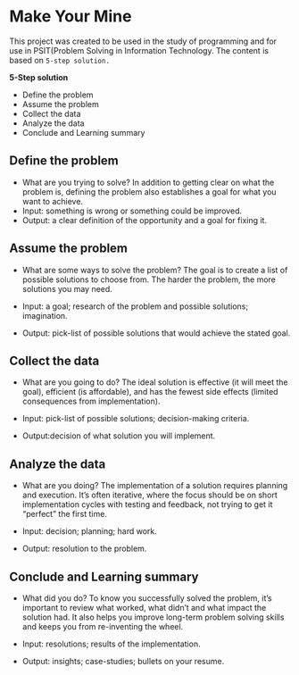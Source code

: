 # Make Your Mine

This project was created to be used in the study of programming and for use in  PSIT(Problem Solving in Information Technology. The content is based on `5-step solution.`

**5-Step solution**
- Define the problem
- Assume the problem
- Collect the data
- Analyze the data
- Conclude and Learning summary

## Define the problem
- What are you trying to solve? In addition to getting clear on what the problem is, defining the problem also establishes a goal for what you want to achieve.
- Input: something is wrong or something could be improved.
- Output: a clear definition of the opportunity and a goal for fixing it.

## Assume the problem
- What are some ways to solve the problem? The goal is to create a list of possible solutions to choose from. The harder the problem, the more solutions you may need.

- Input: a goal; research of the problem and possible solutions; imagination.
- Output: pick-list of possible solutions that would achieve the stated goal.

## Collect the data
- What are you going to do? The ideal solution is effective (it will meet the goal), efficient (is affordable), and has the fewest side effects (limited consequences from implementation).

- Input: pick-list of possible solutions; decision-making criteria.
- Output:decision of what solution you will implement.

## Analyze the data
- What are you doing? The implementation of a solution requires planning and execution. It’s often iterative, where the focus should be on short implementation cycles with testing and feedback, not trying to get it “perfect” the first time.

- Input: decision; planning; hard work.
- Output: resolution to the problem.

## Conclude and Learning summary
- What did you do? To know you successfully solved the problem, it’s important to review what worked, what didn’t and what impact the solution had. It also helps you improve long-term problem solving skills and keeps you from re-inventing the wheel.

- Input: resolutions; results of the implementation.
- Output: insights; case-studies; bullets on your resume.

    

